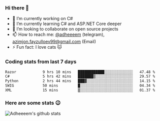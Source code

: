 ### Hi there 👋

<!--
**adheeeem/adheeeem** is a ✨ _special_ ✨ repository because its `README.md` (this file) appears on your GitHub profile.

Here are some ideas to get you started:
-->
- 🔭 I’m currently working on C#
- 🌱 I’m currently learning C# and ASP.NET Core deeper
- 👯 I’m looking to collaborate on open source projects
- 📫 How to reach me: [@adheeeem](https://t.me/adheeeem) (telegram), azimjon.fayzulloev99@gmail.com (Email)
- ⚡ Fun fact: I love cats :cat:


### Coding stats from last 7 days
<!--START_SECTION:waka-->

```txt
Razor            9 hrs 10 mins   ████████████░░░░░░░░░░░░░   47.48 %
C#               5 hrs 42 mins   ███████▒░░░░░░░░░░░░░░░░░   29.57 %
Python           2 hrs 44 mins   ███▓░░░░░░░░░░░░░░░░░░░░░   14.15 %
SWIG             50 mins         █░░░░░░░░░░░░░░░░░░░░░░░░   04.34 %
XML              15 mins         ▒░░░░░░░░░░░░░░░░░░░░░░░░   01.37 %
```

<!--END_SECTION:waka-->

### Here are some stats :wink:
![Adheeeem's github stats](https://github-readme-stats.vercel.app/api?username=adheeeem&show_icons=true&theme=radical)

